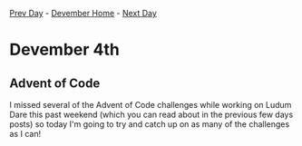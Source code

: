 [Prev Day](../3/README.md) - [Devember Home](../README.md) - [Next Day](../5/README.md)

# Devember 4th

## Advent of Code
I missed several of the Advent of Code challenges while working on Ludum Dare this past weekend (which you can read about in the previous few days posts) so today I'm going to try and catch up on as many of the challenges as I can! 